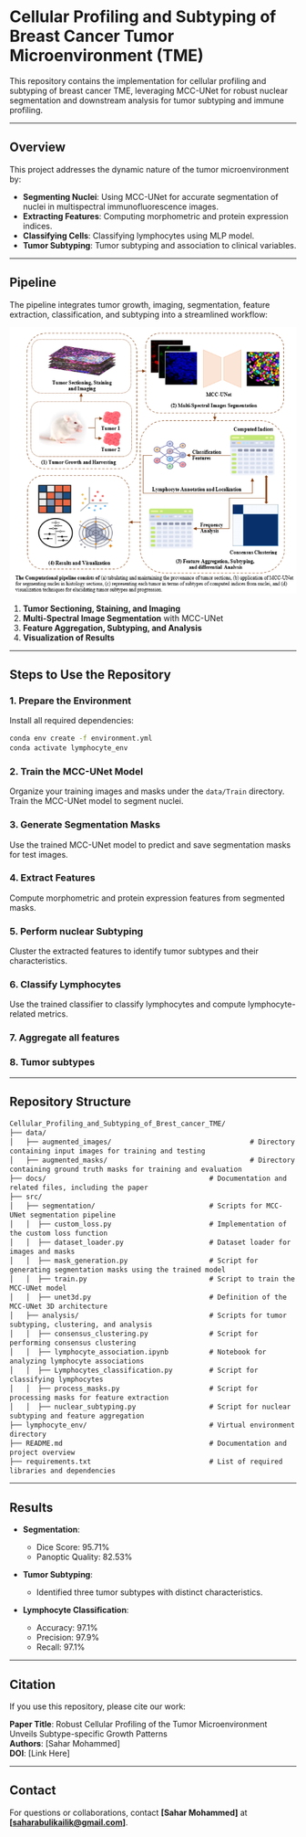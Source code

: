 # Cellular Profiling and Subtyping of Breast Cancer Tumor Microenvironment (TME)

This repository contains the implementation for cellular profiling and subtyping of breast cancer TME, leveraging MCC-UNet for robust nuclear segmentation and downstream analysis for tumor subtyping and immune profiling.

---

## **Overview**

This project addresses the dynamic nature of the tumor microenvironment by:
- **Segmenting Nuclei**: Using MCC-UNet for accurate segmentation of nuclei in multispectral immunofluorescence images.
- **Extracting Features**: Computing morphometric and protein expression indices.
- **Classifying Cells**: Classifying lymphocytes using MLP model.
- **Tumor Subtyping**: Tumor subtyping and association to clinical variables.

---

## **Pipeline**

The pipeline integrates tumor growth, imaging, segmentation, feature extraction, classification, and subtyping into a streamlined workflow:

![Pipeline Overview](docs/pipeline.png)

1. **Tumor Sectioning, Staining, and Imaging**
2. **Multi-Spectral Image Segmentation** with MCC-UNet
3. **Feature Aggregation, Subtyping, and Analysis**
4. **Visualization of Results**

---

## **Steps to Use the Repository**

### **1. Prepare the Environment**
Install all required dependencies:
```bash
conda env create -f environment.yml
conda activate lymphocyte_env
```

### **2. Train the MCC-UNet Model**
Organize your training images and masks under the `data/Train` directory. Train the MCC-UNet model to segment nuclei.

### **3. Generate Segmentation Masks**
Use the trained MCC-UNet model to predict and save segmentation masks for test images.

### **4. Extract Features**
Compute morphometric and protein expression features from segmented masks.

### **5. Perform nuclear Subtyping**
Cluster the extracted features to identify tumor subtypes and their characteristics.

### **6. Classify Lymphocytes**
Use the trained classifier to classify lymphocytes and compute lymphocyte-related metrics.

### **7. Aggregate all features**

### **8. Tumor subtypes**




---

## **Repository Structure**

```
Cellular_Profiling_and_Subtyping_of_Brest_cancer_TME/
├── data/
│   ├── augmented_images/                                  # Directory containing input images for training and testing
│   ├── augmented_masks/                                   # Directory containing ground truth masks for training and evaluation
├── docs/                                        # Documentation and related files, including the paper
├── src/
│   ├── segmentation/                            # Scripts for MCC-UNet segmentation pipeline
│   │  ├── custom_loss.py                        # Implementation of the custom loss function
│   │  ├── dataset_loader.py                     # Dataset loader for images and masks
│   │  ├── mask_generation.py                    # Script for generating segmentation masks using the trained model
│   │  ├── train.py                              # Script to train the MCC-UNet model
│   │  ├── unet3d.py                             # Definition of the MCC-UNet 3D architecture
│   ├── analysis/                                # Scripts for tumor subtyping, clustering, and analysis
│   │  ├── consensus_clustering.py               # Script for performing consensus clustering
│   │  ├── lymphocyte_association.ipynb          # Notebook for analyzing lymphocyte associations
│   │  ├── Lymphocytes_classification.py         # Script for classifying lymphocytes
│   │  ├── process_masks.py                      # Script for processing masks for feature extraction
│   │  ├── nuclear_subtyping.py                  # Script for nuclear subtyping and feature aggregation
├── lymphocyte_env/                              # Virtual environment directory
├── README.md                                    # Documentation and project overview
├── requirements.txt                             # List of required libraries and dependencies
```

---

## **Results**

- **Segmentation**:
  - Dice Score: 95.71%
  - Panoptic Quality: 82.53%

- **Tumor Subtyping**:
  - Identified three tumor subtypes with distinct characteristics.

- **Lymphocyte Classification**:
  - Accuracy: 97.1%
  - Precision: 97.9%
  - Recall: 97.1%

---

## **Citation**

If you use this repository, please cite our work:

**Paper Title**: Robust Cellular Profiling of the Tumor Microenvironment Unveils Subtype-specific Growth Patterns  
**Authors**: [Sahar Mohammed]  
**DOI**: [Link Here]

---

## **Contact**

For questions or collaborations, contact **[Sahar Mohammed]** at **[saharabulikailik@gmail.com]**.

